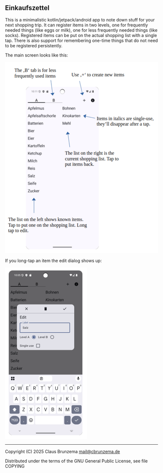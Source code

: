 ## Einkaufszettel

This is a minimalistic kotlin/jetpack/android app to note down stuff
for your next shopping trip. It can register items in two levels, one
for frequently needed things (like eggs or milk), one for less
frequently needed things (like socks). Registered items can be put on
the actual shopping list with a single tap. There is also support for
remembering one-time things that do not need to be registered
persistently.

The main screen looks like this:

![main screen](screenshot-main.png)

If you long-tap an item the edit dialog shows up:

![edit dialog](screenshot-edit.png)

---
Copyright (C) 2025 Claus Brunzema <mail@cbrunzema.de>

Distributed under the terms of the GNU General Public License, see 
file COPYING
